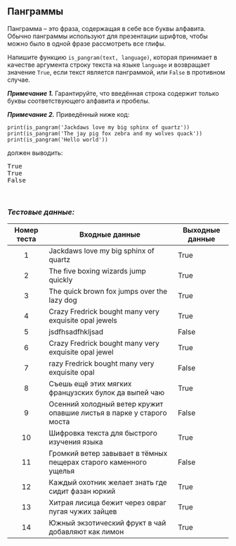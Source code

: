 ## Панграммы

Панграмма – это фраза, содержащая в себе все буквы алфавита. Обычно панграммы используют для презентации шрифтов,
чтобы можно было в одной фразе рассмотреть все глифы.

Напишите функцию <code>is_pangram(text, language)</code>, которая принимает в качестве аргумента строку текста на языке <code>language</code>
и возвращает значение <code>True</code>, если текст является панграммой, или <code>False</code> в противном случае.

***Примечание 1.*** Гарантируйте, что введённая строка содержит только буквы соответствующего алфавита и пробелы.

***Примечание 2.*** Приведённый ниже код:

<pre><code>print(is_pangram('Jackdaws love my big sphinx of quartz'))
print(is_pangram('The jay pig fox zebra and my wolves quack'))
print(is_pangram('Hello world'))
</code></pre>

должен выводить:

<pre>
True
True
False
</pre>

<br>

### *Тестовые данные:*

| Номер теста | Входные данные                                                       | Выходные данные |
|:-----------:|----------------------------------------------------------------------|-----------------|
|      1      | Jackdaws love my big sphinx of quartz                                | True            |
|      2      | The five boxing wizards jump quickly                                 | True            |
|      3      | The quick brown fox jumps over the lazy dog                          | True            |
|      4      | Crazy Fredrick bought many very exquisite opal jewels                | True            |
|      5      | jsdfhsadfhkljsad                                                     | False           |
|      6      | Crazy Fredrick bought many very exquisite opal jewel                 | True            |
|      7      | razy Fredrick bought many very exquisite opal                        | False           |
|      8      | Съешь ещё этих мягких французских булок да выпей чаю                 | True            |
|      9      | Осенний холодный ветер кружит опавшие листья в парке у старого моста | False           |
|     10      | Шифровка текста для быстрого изучения языка                          | True            |
|     11      | Громкий ветер завывает в тёмных пещерах старого каменного ущелья     | False           |
|     12      | Каждый охотник желает знать где сидит фазан юркий                    | True            |
|     13      | Хитрая лисица бежит через овраг пугая чужих зайцев                   | True            |
|     14      | Южный экзотический фрукт в чай добавляют как лимон                   | True            |